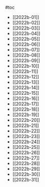 #toc
- [[2022b-01]]
- [[2022b-02]]
- [[2022b-03]]
- [[2022b-04]]
- [[2022b-05]]
- [[2022b-06]]
- [[2022b-07]]
- [[2022b-08]]
- [[2022b-09]]
- [[2022b-10]]
- [[2022b-11]]
- [[2022b-12]]
- [[2022b-13]]
- [[2022b-14]]
- [[2022b-15]]
- [[2022b-16]]
- [[2022b-17]]
- [[2022b-18]]
- [[2022b-19]]
- [[2022b-20]]
- [[2022b-21]]
- [[2022b-22]]
- [[2022b-23]]
- [[2022b-24]]
- [[2022b-25]]
- [[2022b-26]]
- [[2022b-27]]
- [[2022b-28]]
- [[2022b-29]]
- [[2022b-30]]
- [[2022b-31]]